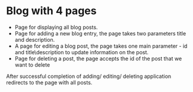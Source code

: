 <h1> Blog with 4 pages </h1>

<ul>
<li> Page for displaying all blog posts. </li>
<li> Page for adding a new blog entry, the page takes two parameters title and description. </li>
<li> A page for editing a blog post, the page takes one main parameter - id and title\description to update information on the post. </li>
<li> Page for deleting a post, the page accepts the id of the post that we want to delete </li>
</ul>

After successful completion of adding/ editing/ deleting application redirects to the page with all posts.
